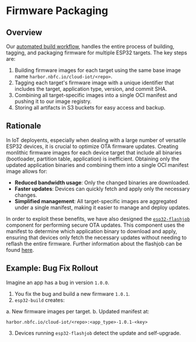 # Firmware Packaging

## Overview

Our [automated build workflow](https://github.com/nubificus/esp32-build),
handles the entire process of building, tagging, and packaging firmware for
multiple ESP32 targets. The key steps are:

1. Building firmware images for each target using the same base image name
   `harbor.nbfc.io/cloud-iot/<repo>`.
2. Tagging each target's firmware image with a unique identifier that includes
   the target, application type, version, and commit SHA.
3. Combining all target-specific images into a single OCI manifest and pushing
   it to our image registry.
4. Storing all artifacts in S3 buckets for easy access and backup.

## Rationale

In IoT deployents, especially when dealing with a large number of versatile
ESP32 devices, it is crucial to optimize OTA firmware updates. Creating
monlithic firmware images for each device target that include all binaries
(bootloader, partition table, application) is inefficient. Obtaining only the
updated application binaries and combining them into a single OCI manifest
image allows for:

- **Reduced bandwidth usage**: Only the changed binaries are downloaded.
- **Faster updates**: Devices can quickly fetch and apply only the necessary
  changes.
- **Simplified management**: All target-specific images are aggregated under a
  single manifest, making it easier to manage and deploy updates.

In order to exploit these benefits, we have also designed the
[`esp32-flashjob`](https://github.com/nubificus/esp32-flashjob) component for
performing secure OTA updates. This component uses the manifest to determine
which application binary to download and apply, ensuring that devices only
fetch the necessary updates without needing to reflash the entire firmware.
Further information about the flashjob can be found
[here](../components/flashjob.md).

## Example: Bug Fix Rollout

Imagine an app has a bug in version `1.0.0`.

1. You fix the bug and build a new firmware `1.0.1`.
2. `esp32-build` creates:

a. New firmware images per target.
b. Updated manifest at:

```
harbor.nbfc.io/cloud-iot/<repo>:<app_type>-1.0.1-<key>
```

3. Devices running `esp32-flashjob` detect the update and self-upgrade.
